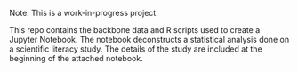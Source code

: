 Note: This is a work-in-progress project.

This repo contains the backbone data and R scripts used to create a Jupyter Notebook.
The notebook deconstructs a statistical analysis done on a scientific literacy
study. The details of the study are included at the beginning of the attached notebook.
